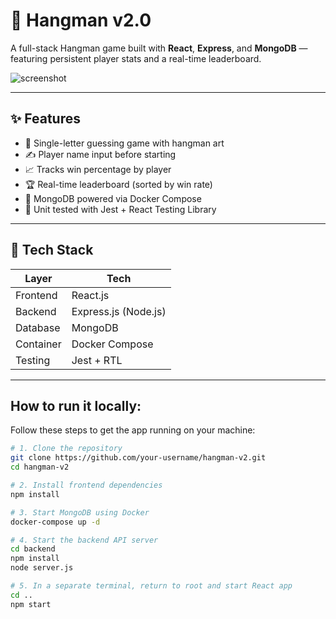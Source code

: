 # 🎯 Hangman v2.0

A full-stack Hangman game built with **React**, **Express**, and **MongoDB** — featuring persistent player stats and a real-time leaderboard.

![screenshot](./public/noose.png)

---

## ✨ Features

- 🔡 Single-letter guessing game with hangman art
- ✍️ Player name input before starting
- 📈 Tracks win percentage by player
- 🏆 Real-time leaderboard (sorted by win rate)
- 🐳 MongoDB powered via Docker Compose
- 🧪 Unit tested with Jest + React Testing Library

---

## 🧩 Tech Stack

| Layer        | Tech                 |
|--------------|----------------------|
| Frontend     | React.js             |
| Backend      | Express.js (Node.js) |
| Database     | MongoDB              |
| Container    | Docker Compose       |
| Testing      | Jest + RTL           |

---

## How to run it locally: 

Follow these steps to get the app running on your machine:

```bash
# 1. Clone the repository
git clone https://github.com/your-username/hangman-v2.git
cd hangman-v2

# 2. Install frontend dependencies
npm install

# 3. Start MongoDB using Docker
docker-compose up -d

# 4. Start the backend API server
cd backend
npm install
node server.js

# 5. In a separate terminal, return to root and start React app
cd ..
npm start
